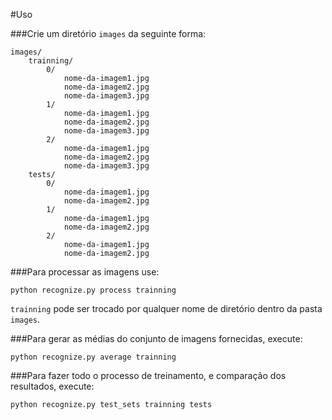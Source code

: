 #Uso

###Crie um diretório ``images`` da seguinte forma:
```
images/
    trainning/
        0/
            nome-da-imagem1.jpg
            nome-da-imagem2.jpg
            nome-da-imagem3.jpg
        1/
            nome-da-imagem1.jpg
            nome-da-imagem2.jpg
            nome-da-imagem3.jpg
        2/
            nome-da-imagem1.jpg
            nome-da-imagem2.jpg
            nome-da-imagem3.jpg
    tests/
        0/
            nome-da-imagem1.jpg
            nome-da-imagem2.jpg
        1/
            nome-da-imagem1.jpg
            nome-da-imagem2.jpg
        2/
            nome-da-imagem1.jpg
            nome-da-imagem2.jpg
```

###Para processar as imagens use:

``python recognize.py process trainning``

``trainning`` pode ser trocado por qualquer nome de diretório dentro da pasta ``images``.

###Para gerar as médias do conjunto de imagens fornecidas, execute:

``python recognize.py average trainning``

###Para fazer todo o processo de treinamento, e comparação dos resultados, execute:

``python recognize.py test_sets trainning tests``

